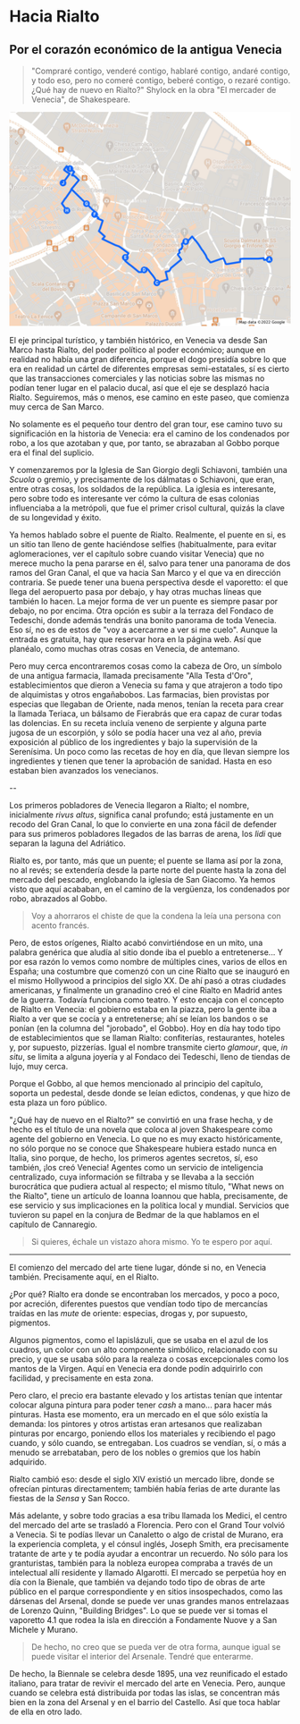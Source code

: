 # Hacia Rialto
## Por el corazón económico de la antigua Venecia

> "Compraré contigo, venderé contigo, hablaré contigo, andaré contigo, y todo
> eso, pero no comeré contigo, beberé contigo, o rezaré contigo. ¿Qué hay de
> nuevo en Rialto?" Shylock en la obra "El mercader de Venecia", de
> Shakespeare.

![Un paseo hasta Rialto](img/paseos-por-venecia-3.jpeg)

El eje principal turístico, y también histórico, en Venecia va desde San Marco
hasta Rialto, del poder político al poder económico; aunque en realidad no había
una gran diferencia, porque el dogo presidía sobre lo que era en realidad un
cártel de diferentes empresas semi-estatales, sí es cierto que las transacciones
comerciales y las noticias sobre las mismas no podían tener lugar en el palacio
ducal, así que el eje se desplazó hacia Rialto. Seguiremos, más o menos, ese
camino en este paseo, que comienza muy cerca de San Marco.

No solamente es el pequeño tour dentro del gran tour, ese camino tuvo su
significación en la historia de Venecia: era el camino de los condenados por
robo, a los que azotaban y que, por tanto, se abrazaban al Gobbo porque era el
final del suplicio.

Y comenzaremos por la Iglesia de San Giorgio degli Schiavoni, también una *Scuola*
o gremio, y precisamente de los dálmatas o Schiavoni, que eran, entre otras
cosas, los soldados de la república. La iglesia es interesante, pero sobre todo
es interesante ver cómo la cultura de esas colonias influenciaba a la metrópoli,
que fue el primer crisol cultural, quizás la clave de su longevidad y éxito.

Ya hemos hablado sobre el puente de Rialto. Realmente, el puente en si, es un sitio tan lleno de
gente haciéndose selfies (habitualmente, para evitar aglomeraciones, ver el
capítulo sobre cuando visitar Venecia) que no merece mucho la pena pararse en él, salvo para
tener una panorama de dos ramos del Gran Canal, el que va hacia San Marco y el
que va en dirección contraria. Se puede tener una buena perspectiva desde el
vaporetto: el que llega del aeropuerto pasa por debajo, y hay otras muchas
líneas que también lo hacen. La mejor forma de ver un puente es siempre pasar
por debajo, no por encima. Otra opción es subir a la terraza del Fondaco de
Tedeschi, donde además tendrás una bonito panorama de toda Venecia. Eso sí, no
es de estos de "voy a acercarme a ver si me cuelo". Aunque la entrada es
gratuita, hay que reservar hora en la página web. Así que planéalo, como muchas
otras cosas en Venecia, de antemano.


Pero muy cerca encontraremos cosas como la cabeza
de Oro, un símbolo de una antigua farmacia, llamada precisamente "Alla Testa d'Oro", establecimientos que dieron a
Venecia su fama y que atrajeron a todo tipo de alquimistas y otros
engañabobos. Las farmacias, bien provistas por especias que llegaban de Oriente,
nada menos, tenían la receta para crear la llamada Teriaca, un bálsamo de
Fierabrás que era capaz de curar todas las dolencias. En su receta incluía
veneno de serpiente y alguna parte jugosa de un escorpión, y sólo se podía hacer
una vez al año, previa exposición al público de los ingredientes y bajo la
supervisión de la Serenísima. Un poco como las recetas de hoy en día, que llevan
siempre los ingredientes y tienen que tener la aprobación de sanidad. Hasta en
eso estaban bien avanzados los venecianos.

--

Los primeros pobladores de Venecia llegaron a Rialto; el nombre, inicialmente
*rivus altus*, significa canal profundo; está justamente en un recodo del Gran
Canal, lo que lo convierte en una zona fácil de defender para sus primeros
pobladores llegados de las barras de arena, los *lidi* que separan la laguna del
Adriático.

Rialto es, por tanto, más que un puente; el puente se llama así por la zona, no
al revés; se extendería desde la parte norte del puente hasta la zona del
mercado del pescado, englobando la iglesia de San Giacomo. Ya hemos visto que
aquí acababan, en el camino de la vergüenza, los condenados por robo, abrazados
al Gobbo.

> Voy a ahorraros el chiste de que la condena la leía una persona con acento
francés.

Pero, de estos orígenes, Rialto acabó convirtiéndose en un mito, una palabra
genérica que aludía al sitio donde iba el pueblo a entretenerse... Y por esa
razón lo vemos como nombre de múltiples cines, varios de ellos en España; una
costumbre que comenzó con un cine Rialto que se inauguró en el mismo Hollywood a
principios del siglo XX. De ahí pasó a otras ciudades americanas, y finalmente
un granadino creó el cine Rialto en Madrid antes de la guerra. Todavía funciona
como teatro. Y esto encaja con el concepto de Rialto en Venecia: el gobierno
estaba en la piazza, pero la gente iba a Rialto a ver que se cocía y a
entretenerse; ahí se leían los bandos o se ponían (en la columna del "jorobado",
el Gobbo). Hoy en día hay todo tipo de establecimientos que se llaman Rialto:
confiterías, restaurantes, hoteles y, por supuesto, pizzerías. Igual el nombre
transmite cierto *glamour*, que, *in situ*, se limita a alguna joyería y al
Fondaco dei Tedeschi, lleno de tiendas de lujo, muy cerca.

Porque el Gobbo, al que hemos mencionado al principio del capítulo, soporta un pedestal, desde donde se
leían edictos, condenas, y que hizo de esta plaza un foro público.

"¿Qué hay de nuevo en el Rialto?" se convirtió en una frase hecha, y de hecho es
el título de una novela que coloca al joven Shakespeare como agente del gobierno
en Venecia. Lo que no es muy exacto históricamente, no sólo porque no se conoce
que Shakespeare hubiera estado nunca en Italia, sino porque, de hecho, los
primeros agentes secretos, sí, eso también, ¡los creó Venecia! Agentes como un
servicio de inteligencia centralizado, cuya información se filtraba y se llevaba
a la sección burocrática que pudiera actual al respecto; el mismo título, "What
news on the Rialto", tiene un artículo de Ioanna Ioannou que habla,
precisamente, de ese servicio y sus implicaciones en la política local y
mundial. Servicios que tuvieron su papel en la conjura de Bedmar de la que
hablamos en el capítulo de Cannaregio.

> Si quieres, échale un vistazo ahora mismo. Yo te espero por aquí.

---

El comienzo del mercado del arte tiene lugar, dónde si no, en Venecia también. Precisamente aquí, en el Rialto.

¿Por qué? Rialto era donde se encontraban los mercados, y poco a poco, por acreción, diferentes puestos que vendían todo tipo de mercancías traídas en las *mute* de oriente: especias, drogas y, por supuesto, pigmentos.

Algunos pigmentos, como el lapislázuli, que se usaba en el azul de los cuadros, un color con un alto componente simbólico, relacionado con su precio, y que se usaba sólo para la realeza o cosas excepcionales como los mantos de la Virgen. Aquí en Venecia era donde podín adquirirlo con facilidad, y precisamente en esta zona.

Pero claro, el precio era bastante elevado y los artistas tenían que intentar colocar alguna pintura para poder tener *cash* a mano... para hacer más pinturas. Hasta ese momento, era un mercado en el que sólo existía la demanda: los pintores y otros artistas eran artesanos que realizaban pinturas por encargo, poniendo ellos los materiales y recibiendo el pago cuando, y sólo cuando, se entregaban. Los cuadros se vendían, sí, o más a menudo se arrebataban, pero de los nobles o gremios que los habín adquirido.

Rialto cambió eso: desde el siglo XIV existió un mercado libre, donde se ofrecían pinturas directamentem; también había ferias de arte durante las fiestas de la *Sensa* y San Rocco. 

Más adelante, y sobre todo gracias a esa tribu llamada los Medici, el centro del mercado del arte se trasladó a Florencia. Pero con el Grand Tour volvió a Venecia. Si te podías llevar un Canaletto o algo de cristal de Murano, era la experiencia completa, y el cónsul inglés, Joseph Smith, era precisamente tratante de arte y te podía ayudar a encontrar un recuerdo. No sólo para los granturistas, también para la nobleza europea compraba a través de un intelectual allí residente y llamado Algarotti. El mercado se perpetúa hoy en día con la Bienale, que también va dejando todo tipo de obras de arte público en el parque correspondiente y en sitios insospechados, como las dársenas del Arsenal, donde se puede ver unas grandes manos entrelazaas de Lorenzo Quinn, "Building Bridges". Lo que se puede ver si tomas el vaporetto 4.1 que rodea la isla en dirección a Fondamente Nuove y a San Michele y Murano.

> De hecho, no creo que se pueda ver de otra forma, aunque igual se puede visitar el interior del Arsenale. Tendré que enterarme.

De hecho, la Biennale se celebra desde 1895, una vez reunificado el estado italiano, para tratar de revivir el mercado del arte en Venecia. Pero, aunque cuando se celebra está distribuida por todas las islas, se concentran más bien en la zona del Arsenal y en el barrio del Castello. Así que toca hablar de ella en otro lado.
